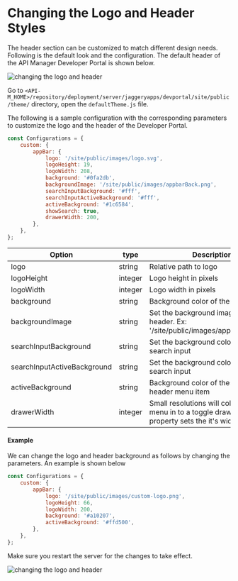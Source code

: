 # Changing the Logo and Header Styles

The header section can be customized to match different design needs. Following is the default look and the configuration. The default header of the API Manager Developer Portal is shown below.

 ![changing the logo and header]({{base_path}}/assets/img/learn/changing-the-logo-and-header1.png)

Go to  `<API-M_HOME>/repository/deployment/server/jaggeryapps/devportal/site/public/theme/` directory, open the `defaultTheme.js` file.

The following is a sample configuration with the corresponding parameters to customize the logo and the header of the Developer Portal.

```js
const Configurations = {
    custom: {
        appBar: {
            logo: '/site/public/images/logo.svg',
            logoHeight: 19,
            logoWidth: 208,
            background: '#0fa2db',
            backgroundImage: '/site/public/images/appbarBack.png',
            searchInputBackground: '#fff',
            searchInputActiveBackground: '#fff',
            activeBackground: '#1c6584',
            showSearch: true,
            drawerWidth: 200,
        },
    },
};
```

| Option | type | Description |
| ------ | -- | ----------- |
| logo | string | Relative path to logo |
| logoHeight | integer | Logo height in pixels |
| logoWidth | integer | Logo width in pixels |
| background | string | Background color of the header |
| backgroundImage | string | Set the background image to the header. Ex: '/site/public/images/appbarBack.png' |
| searchInputBackground | string | Set the background color for the search input |
| searchInputActiveBackground | string | Set the background color for the search input |
| activeBackground | string | Background color of the selected header menu item |
| drawerWidth | integer | Small resolutions will collopse the top menu in to a toggle drawer. This property sets the it's width in pixels |

#### Example

We can change the logo and header background as follows by changing the parameters. An example is shown below

```js
const Configurations = {
    custom: {
        appBar: {
            logo: '/site/public/images/custom-logo.png',
            logoHeight: 66,
            logoWidth: 200,
            background: '#a10207',
            activeBackground: '#ffd500',
        },
    },
};
```
Make sure you restart the server for the changes to take effect. 

  ![changing the logo and header]({{base_path}}/assets/img/learn/changing-the-logo-and-header3.png) 
